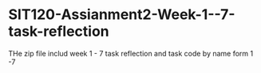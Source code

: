 # SIT120-Assianment2-Week-1--7-task-reflection
THe zip file includ week 1 - 7 task reflection and task code by name form 1 -7
